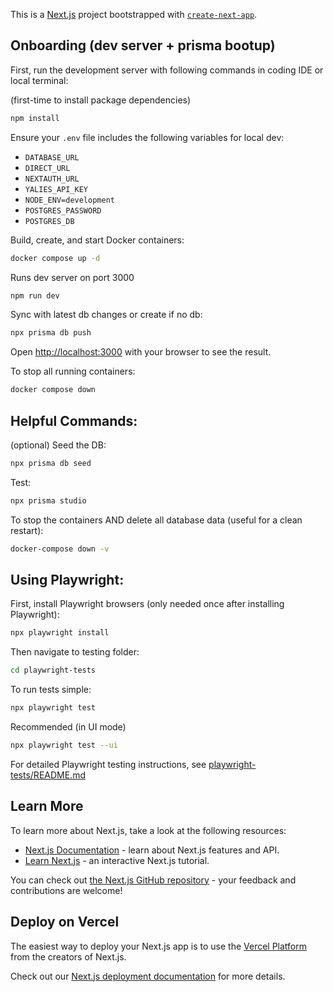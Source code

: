 This is a [Next.js](https://nextjs.org) project bootstrapped with [`create-next-app`](https://nextjs.org/docs/app/api-reference/cli/create-next-app).

## Onboarding (dev server + prisma bootup)

First, run the development server with following commands in coding IDE or local terminal:

(first-time to install package dependencies)

```bash
npm install
```
Ensure your `.env` file includes the following variables for local dev:
- `DATABASE_URL`
- `DIRECT_URL`
- `NEXTAUTH_URL`
- `YALIES_API_KEY`
- `NODE_ENV=development`
- `POSTGRES_PASSWORD`
- `POSTGRES_DB`

Build, create, and start Docker containers:

```bash
docker compose up -d
```
Runs dev server on port 3000

```bash
npm run dev
```
Sync with latest db changes or create if no db:

```bash
npx prisma db push
```

Open [http://localhost:3000](http://localhost:3000) with your browser to see the result.

To stop all running containers:
```bash
docker compose down
```

## Helpful Commands:


(optional) Seed the DB:
```bash
npx prisma db seed
```

Test:

```bash
npx prisma studio
```
To stop the containers AND delete all database data (useful for a clean restart):

```bash
docker-compose down -v
```

## Using Playwright:

First, install Playwright browsers (only needed once after installing Playwright):

```bash
npx playwright install
```

Then navigate to testing folder:

```bash
cd playwright-tests
```

To run tests simple:

```bash
npx playwright test
```

Recommended (in UI mode)

```bash
npx playwright test --ui
```

For detailed Playwright testing instructions, see [playwright-tests/README.md](./playwright-tests/README.md)

## Learn More

To learn more about Next.js, take a look at the following resources:

- [Next.js Documentation](https://nextjs.org/docs) - learn about Next.js features and API.
- [Learn Next.js](https://nextjs.org/learn) - an interactive Next.js tutorial.

You can check out [the Next.js GitHub repository](https://github.com/vercel/next.js) - your feedback and contributions are welcome!

## Deploy on Vercel

The easiest way to deploy your Next.js app is to use the [Vercel Platform](https://vercel.com/new?utm_medium=default-template&filter=next.js&utm_source=create-next-app&utm_campaign=create-next-app-readme) from the creators of Next.js.

Check out our [Next.js deployment documentation](https://nextjs.org/docs/app/building-your-application/deploying) for more details.
